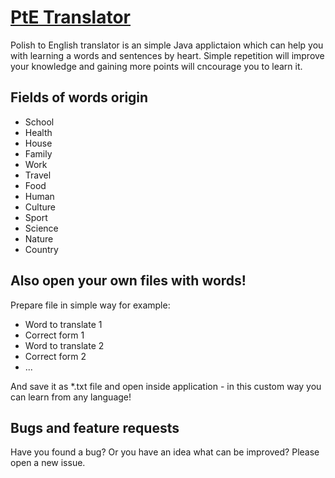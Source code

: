 # [PtE Translator](https://github.com/radek2s/translators/releases)
Polish to English translator is an simple Java applictaion which can help you with learning a words and sentences by heart. Simple repetition will improve your knowledge and gaining more points will cncourage you to learn it.

## Fields of words origin

* School
* Health
* House
* Family
* Work
* Travel
* Food
* Human
* Culture
* Sport
* Science
* Nature
* Country

## Also open your own files with words!

Prepare file in simple way for example:

- Word to translate 1
- Correct form 1
- Word to translate 2
- Correct form 2
- ...

And save it as *.txt file and open inside application - in this custom way you can learn from any language!

## Bugs and feature requests

Have you found a bug? Or you have an idea what can be improved? Please open a new issue. 
